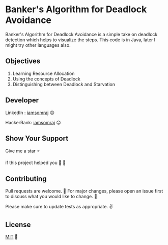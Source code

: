 # Banker's Algorithm for Deadlock Avoidance
Banker's Algorithm for Deadlock Avoidance is a simple take on deadlock detection which helps to visualize the steps. This code is in Java, later I might try other languages also.


## Objectives

1. Learning Resource Allocation
2. Using the concepts of Deadlock
3. Distinguishing between Deadlock and Starvation

## Developer

LinkedIn : [iamsomraj](https://www.linkedin.com/in/iamsomraj/) 😊

HackerRank: [iamsomraj](https://www.hackerrank.com/iamsomraj?hr_r=1) 😊

## Show Your Support

Give me a star ⭐

if this project helped you 👦 👧

## Contributing

Pull requests are welcome. 🤝 For major changes, please open an issue first to discuss what you would like to change. 🙏

Please make sure to update tests as appropriate. ✌

## License

[MIT](https://choosealicense.com/licenses/mit/) 📰
